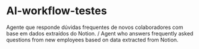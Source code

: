 # AI-workflow-testes
Agente que responde dúvidas frequentes de novos colaboradores com base em dados extraídos do Notion. / Agent who answers frequently asked questions from new employees based on data extracted from Notion.
